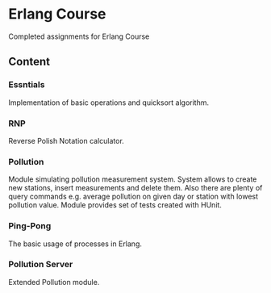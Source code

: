 # Erlang Course 

Completed assignments for Erlang Course

## Content

### Essntials

Implementation of basic operations and quicksort algorithm.

### RNP

Reverse Polish Notation calculator.

### Pollution

Module simulating pollution measurement system. 
System allows to create new stations, insert measurements and delete them.
Also there are plenty of query commands e.g. 
average pollution on given day or station with lowest pollution value.
Module provides set of tests created with HUnit.

### Ping-Pong

The basic usage of processes in Erlang.

### Pollution Server

Extended Pollution module.


